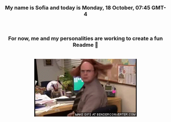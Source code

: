 


<div align="center">
<h3 >My name is Sofia and today is Monday, 18 October, 07:45 GMT-4</h3><br>
<h3 >For now, me and my personalities are working to create a fun Readme 👋
</h3><br>
<img src='img/dwight.gif' alt='working...'/>
</div>
